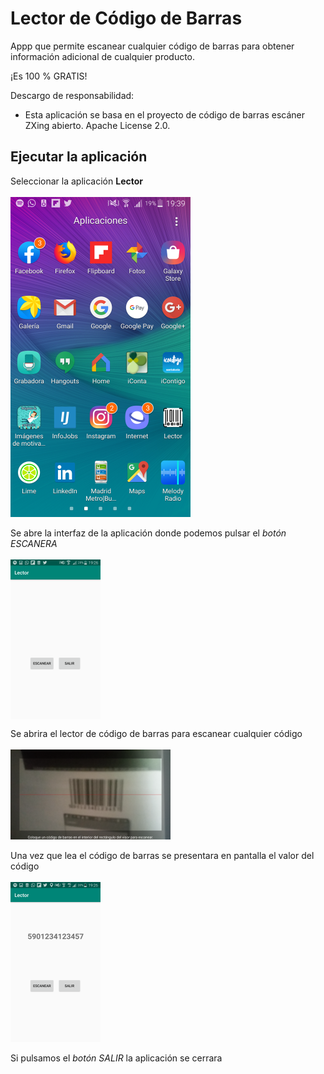 # Lector de Código de Barras

Appp que permite escanear cualquier código de barras para obtener información adicional de cualquier producto.

¡Es 100 % GRATIS!

Descargo de responsabilidad:
* Esta aplicación se basa en el proyecto de código de barras escáner ZXing abierto. Apache License 2.0.

## Ejecutar la aplicación

Seleccionar la aplicación **Lector**<br><br>
<img src="imgDocumentacion/pantalla1.png" alt=""  width="288" align="middle">
<br><br>
Se abre la interfaz de la aplicación donde podemos pulsar el *botón ESCANERA*
<br><br>
<img src="imgDocumentacion/pantalla2.png" alt=""  width="144" align="middle">

Se abrira el lector de código de barras para escanear cualquier código
<br><br>
<img src="imgDocumentacion/pantalla3.png" alt="" width="256" align="middle">
<br><br>
Una vez que lea el código de barras se presentara en pantalla el valor del código
<br><br>
<img src="imgDocumentacion/pantalla4.png" alt="" width="144" align="middle">
<br><br>
Si pulsamos el *botón SALIR* la aplicación se cerrara
